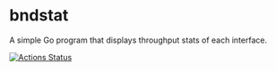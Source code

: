 # bndstat
A simple Go program that displays throughput stats of each interface.

[![Actions Status](https://github.com/robkingsbury/bndstat/workflows/BuildAndTest/badge.svg)](https://github.com/robkingsbury/bndstat/actions)
